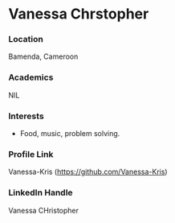 # Vanessa Chrstopher

### Location

Bamenda, Cameroon

### Academics

NIL

### Interests

- Food, music, problem solving.


### Profile Link

Vanessa-Kris (https://github.com/Vanessa-Kris)

### LinkedIn Handle

Vanessa CHristopher